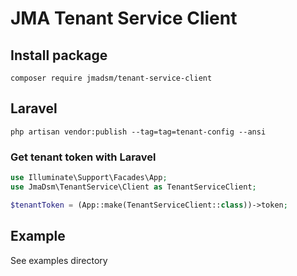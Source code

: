 # JMA Tenant Service Client

## Install package
```console
composer require jmadsm/tenant-service-client
```

## Laravel
```console
php artisan vendor:publish --tag=tag=tenant-config --ansi
```

### Get tenant token with Laravel
```php
use Illuminate\Support\Facades\App;
use JmaDsm\TenantService\Client as TenantServiceClient;

$tenantToken = (App::make(TenantServiceClient::class))->token;
```

## Example
See examples directory
